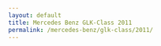 ```yaml
---
layout: default
title: Mercedes Benz GLK-Class 2011
permalink: /mercedes-benz/glk-class/2011/
---
```

